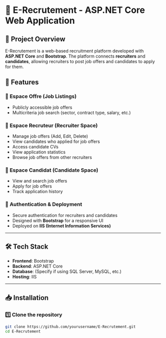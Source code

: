 # 🏢 E-Recrutement - ASP.NET Core Web Application  

## 🚀 Project Overview  
E-Recrutement is a web-based recruitment platform developed with **ASP.NET Core** and **Bootstrap**. The platform connects **recruiters** and **candidates**, allowing recruiters to post job offers and candidates to apply for them.  

## 📌 Features  

### 🔹 **Espace Offre (Job Listings)**  
- Publicly accessible job offers  
- Multicriteria job search (sector, contract type, salary, etc.)  

### 🔹 **Espace Recruteur (Recruiter Space)**  
- Manage job offers (Add, Edit, Delete)  
- View candidates who applied for job offers  
- Access candidate CVs  
- View application statistics  
- Browse job offers from other recruiters  

### 🔹 **Espace Candidat (Candidate Space)**  
- View and search job offers  
- Apply for job offers  
- Track application history  

### 🔹 **Authentication & Deployment**  
- Secure authentication for recruiters and candidates  
- Designed with **Bootstrap** for a responsive UI  
- Deployed on **IIS (Internet Information Services)**  

---

## 🛠️ Tech Stack  
- **Frontend**: Bootstrap  
- **Backend**: ASP.NET Core  
- **Database**: (Specify if using SQL Server, MySQL, etc.)  
- **Hosting**: IIS  

---

## 📥 Installation  

### 1️⃣ Clone the repository  
```bash
git clone https://github.com/yourusername/E-Recrutement.git
cd E-Recrutement
